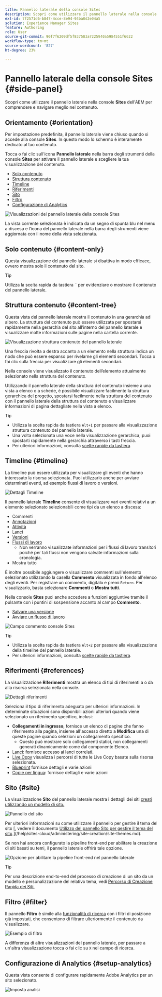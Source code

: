 ```yaml
---
title: Pannello laterale della console Sites
description: Scopri come utilizzare il pannello laterale nella console dei siti AEM per comprendere e navigare meglio nel contenuto.
exl-id: 7f2571d6-b847-4cce-8e94-94ba0d2e04a5
solution: Experience Manager Sites
feature: Authoring
role: User
source-git-commit: 90f7f6209df5f837583a7225940a5984551f6622
workflow-type: tm+mt
source-wordcount: '827'
ht-degree: 23%

---
```


# Pannello laterale della console Sites {#side-panel}

Scopri come utilizzare il pannello laterale nella console **Sites** dell&#39;AEM per comprendere e navigare meglio nel contenuto.

## Orientamento {#orientation}

Per impostazione predefinita, il pannello laterale viene chiuso quando si accede alla console **Sites**. In questo modo lo schermo è interamente dedicato al tuo contenuto.

Tocca o fai clic sull&#39;icona **Pannello laterale** nella barra degli strumenti della console **Sites** per attivare il pannello laterale e scegliere la tua visualizzazione del contenuto.

* [Solo contenuto](#content-only)
* [Struttura contenuto](#content-tree)
* [Timeline](#timeline)
* [Riferimenti](#references)
* [Sito](#site)
* [Filtro](#filter)
* [Configurazione di Analytics](#setup-analytics)

![Visualizzazioni del pannello laterale della console Sites](assets/sites-console-side-panel-views.png)

La vista corrente selezionata è indicata da un segno di spunta blu nel menu a discesa e l’icona del pannello laterale nella barra degli strumenti viene aggiornata con il nome della vista selezionata.

## Solo contenuto {#content-only}

Questa visualizzazione del pannello laterale si disattiva in modo efficace, ovvero mostra solo il contenuto del sito.

>[!TIP]
>
>Utilizza la scelta rapida da tastiera `´` per evidenziare o mostrare il contenuto del pannello laterale.

## Struttura contenuto {#content-tree}

Questa vista del pannello laterale mostra il contenuto in una gerarchia ad albero. La struttura del contenuto può essere utilizzata per spostarsi rapidamente nella gerarchia del sito all’interno del pannello laterale e visualizzare molte informazioni sulle pagine nella cartella corrente.

![Visualizzazione struttura contenuto del pannello laterale](assets/console-side-panel-content-tree.png)

Una freccia rivolta a destra accanto a un elemento nella struttura indica un nodo che può essere espanso per rivelarne gli elementi secondari. Tocca o fai clic sulla freccia per visualizzare gli elementi secondari.

Nella console viene visualizzato il contenuto dell’elemento attualmente selezionato nella struttura del contenuto.

Utilizzando il pannello laterale della struttura del contenuto insieme a una vista a elenco o a schede, è possibile visualizzare facilmente la struttura gerarchica del progetto, spostarsi facilmente nella struttura del contenuto con il pannello laterale della struttura del contenuto e visualizzare informazioni di pagina dettagliate nella vista a elenco.

>[!TIP]
>
>* Utilizza la scelta rapida da tastiera `Alt+1` per passare alla visualizzazione struttura contenuto del pannello laterale.
>* Una volta selezionata una voce nella visualizzazione gerarchica, puoi spostarti rapidamente nella gerarchia attraverso i tasti freccia.
>* Per ulteriori informazioni, consulta [scelte rapide da tastiera](/help/sites-cloud/authoring/sites-console/keyboard-shortcuts.md).

## Timeline {#timeline}

La timeline può essere utilizzata per visualizzare gli eventi che hanno interessato la risorsa selezionata. Puoi utilizzarlo anche per avviare determinati eventi, ad esempio flussi di lavoro o versioni.

![Dettagli Timeline](/help/sites-cloud/authoring/assets/timeline-detail.png)

Il pannello laterale **Timeline** consente di visualizzare vari eventi relativi a un elemento selezionato selezionabili come tipi da un elenco a discesa:

* Commenti
* [Annotazioni](/help/sites-cloud/authoring/page-editor/annotations.md)
* [Attività](/help/sites-cloud/authoring/personalization/activities.md)
* [Lanci](/help/sites-cloud/authoring/launches/overview.md)
* [Versioni](/help/sites-cloud/authoring/sites-console/page-versions.md)
* [Flussi di lavoro](/help/sites-cloud/authoring/workflows/overview.md)
   * Non verranno visualizzate informazioni per i flussi di lavoro transitori poiché per tali flussi non vengono salvate informazioni sulla cronologia.<!--With the exception of [transient workflows](/help/sites-developing/workflows.md#transient-workflows) as no history information is saved for these-->
* Mostra tutto

È inoltre possibile aggiungere o visualizzare commenti sull&#39;elemento selezionato utilizzando la casella **Commento** visualizzata in fondo all&#39;elenco degli eventi. Per registrare un commento, digitalo e premi `Return`. Per visualizzarlo, basta selezionare **Commenti** o **Mostra tutti**.

Nella console **Sites** puoi anche accedere a funzioni aggiuntive tramite il pulsante con i puntini di sospensione accanto al campo **Commento**.

* [Salvare una versione](/help/sites-cloud/authoring/sites-console/page-versions.md)
* [Avviare un flusso di lavoro](/help/sites-cloud/authoring/workflows/applying.md)

![Campo commento console Sites](assets/sites-console-comment-ellipsis.png)

>[!TIP]
>
>* Utilizza la scelta rapida da tastiera `Alt+2` per passare alla visualizzazione della timeline del pannello laterale.
>* Per ulteriori informazioni, consulta [scelte rapide da tastiera](/help/sites-cloud/authoring/sites-console/keyboard-shortcuts.md).

## Riferimenti {#references}

La visualizzazione **Riferimenti** mostra un elenco di tipi di riferimenti a o da alla risorsa selezionata nella console.

![Dettagli riferimenti](assets/console-side-panel-references-detail.png)

Seleziona il tipo di riferimento adeguato per ulteriori informazioni. In determinate situazioni sono disponibili azioni ulteriori quando viene selezionato un riferimento specifico, inclusi:

* **Collegamenti in ingresso**, fornisce un elenco di pagine che fanno riferimento alla pagina, insieme all&#39;accesso diretto a **Modifica** una di queste pagine quando selezioni un collegamento specifico.
   * Questo può mostrare solo collegamenti statici, non collegamenti generati dinamicamente come dal componente Elenco.
* [Lanci](/help/sites-cloud/authoring/launches/overview.md): fornisce accesso ai lanci correlati.
* [Live Copy](/help/sites-cloud/administering/msm/overview.md) visualizza i percorsi di tutte le Live Copy basate sulla risorsa selezionata.
* [Blueprint](/help/sites-cloud/administering/msm/best-practices.md) fornisce dettagli e varie azioni
* [Copie per lingua](/help/sites-cloud/administering/translation/managing-projects.md#creating-translation-projects-using-the-references-panel): fornisce dettagli e varie azioni

## Sito {#site}

La visualizzazione **Sito** del pannello laterale mostra i dettagli dei siti [creati utilizzando un modello di sito.](/help/sites-cloud/administering/site-creation/create-site.md)

![Pannello del sito](assets/console-side-panel-site-paenl.png)

Per ulteriori informazioni su come utilizzare il pannello per gestire il tema del sito [, vedere il documento [Utilizzo del pannello Sito per gestire il tema del sito](/help/sites-cloud/administering/site-creation/site-rail.md).](/help/sites-cloud/administering/site-creation/site-themes.md).

Se non hai ancora configurato la pipeline front-end per abilitare la creazione di siti basati su temi, il pannello laterale offrirà tale opzione.

![Opzione per abilitare la pipeline front-end nel pannello laterale](assets/sites-console-side-panel-site.png)

>[!TIP]
>
>Per una descrizione end-to-end del processo di creazione di un sito da un modello e personalizzazione del relativo tema, vedi [Percorso di Creazione Rapida dei Siti.](/help/journey-sites/quick-site/overview.md)

## Filtro {#filter}

Il pannello **Filtro** è simile alla [funzionalità di ricerca](/help/sites-cloud/authoring/search.md) con i filtri di posizione già impostati, che consentono di filtrare ulteriormente il contenuto da visualizzare.

![Esempio di filtro](assets/console-side-panel-filter.png)

A differenza di altre visualizzazioni del pannello laterale, per passare a un&#39;altra visualizzazione tocca o fai clic su `X` nel campo di ricerca.

## Configurazione di Analytics {#setup-analytics}

Questa vista consente di configurare rapidamente Adobe Analytics per un sito selezionato.

![Imposta analisi](assets/sites-console-side-panel-setup-analytics.png)
